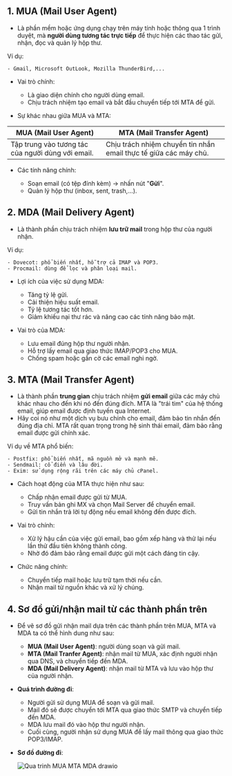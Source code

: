 **1. MUA (Mail User Agent)**
-
- Là phần mềm hoặc ứng dụng chạy trên máy tính hoặc thông qua 1 trình duyệt, mà **người dùng tương tác trực tiếp** để thực hiện các thao tác gửi, nhận, đọc và quản lý hộp thư.

 Ví dụ: 
 
    - Gmail, Microsoft OutLook, Mozilla ThunderBird,...

- Vai trò chính:

    - Là giao diện chính cho người dùng email.
    - Chịu trách nhiệm tạo email và bắt đầu chuyển tiếp tới MTA để gửi.
    
- Sự khác nhau giữa MUA và MTA:

| MUA (Mail User Agent)                             | MTA (Mail Transfer Agent)                                        |
|---------------------------------------------------|------------------------------------------------------------------|
| Tập trung vào tương tác của người dùng với email. | Chịu trách nhiệm chuyển tin nhắn email thực tế giữa các máy chủ. |

- Các tính năng chính:

    - Soạn email (có tệp đính kèm) -> nhấn nút "**Gửi**".
    - Quản lý hộp thư (inbox, sent, trash,...).
 

**2. MDA (Mail Delivery Agent)**
-
- Là thành phần chịu trách nhiệm **lưu trữ mail** trong hộp thư của người nhận.

Ví dụ: 

    - Dovecot: phổ biến nhất, hỗ trợ cả IMAP và POP3.
    - Procmail: dùng để lọc và phân loại mail.

- Lợi ích của việc sử dụng MDA:

    - Tăng tỷ lệ gửi.
    - Cải thiện hiệu suất email.
    - Tỷ lệ tương tác tốt hơn.
    - Giảm khiếu nại thư rác và nâng cao các tính năng bảo mật.

- Vai trò của MDA:
  
    - Lưu email đúng hộp thư người nhận.
    - Hỗ trợ lấy email qua giao thức IMAP/POP3 cho MUA.
    - Chống spam hoặc gắn cờ các email nghi ngờ.


**3. MTA (Mail Transfer Agent)**
-
- Là thành phần **trung gian** chịu trách nhiệm **gửi email** giữa các máy chủ khác nhau cho đến khi nó đến đúng đích. MTA là "trái tim" của hệ thống email, giúp email được định tuyến qua Internet.
- Hãy coi nó như một dịch vụ bưu chính cho email, đảm bảo tin nhắn đến đúng địa chỉ. MTA rất quan trọng trong hệ sinh thái email, đảm bảo rằng email được gửi chính xác.

Ví dụ về MTA phổ biến:

    - Postfix: phổ biến nhất, mã nguồn mở và mạnh mẽ.
    - Sendmail: cổ điển và lâu đời.
    - Exim: sử dụng rộng rãi trên các máy chủ cPanel.

- Cách hoạt động của MTA thực hiện như sau:

    - Chấp nhận email được gửi từ MUA.
    - Truy vấn bản ghi MX và chọn Mail Server để chuyển email.
    - Gửi tin nhắn trả lời tự động nếu email không đến được đích.
 
- Vai trò chính:

    - Xử lý hậu cần của việc gửi email, bao gồm xếp hàng và thử lại nếu lần thử đầu tiên không thành công.
    - Nhờ đó đảm bảo rằng email được gửi một cách đáng tin cậy.
    
- Chức năng chính: 

    - Chuyển tiếp mail hoặc lưu trữ tạm thời nếu cần.
    - Nhận mail từ nguồn khác và xử lý chúng.
    
**4. Sơ đồ gửi/nhận mail từ các thành phần trên**
-
- Để vẽ sơ đồ gửi nhận mail dựa trên các thành phần trên MUA, MTA và MDA ta có thể hình dung như sau:

    - **MUA (Mail User Agent)**: người dùng soạn và gửi mail.
    - **MTA (Mail Tranfer Agent)**: nhận mail từ MUA, xác định người nhận qua DNS, và chuyển tiếp đến MDA.
    - **MDA (Mail Delivery Agent)**: nhận mail từ MTA và lưu vào hộp thư của người nhận.
    
 - **Quá trình đường đi**:
 
    - Người gửi sử dụng MUA để soạn và gửi mail.
    - Mail đó sẽ được chuyển tới MTA qua giao thức SMTP và chuyển tiếp đến MDA.
    - MDA lưu mail đó vào hộp thư người nhận.
    - Cuối cùng, người nhận sử dụng MUA để lấy mail thông qua giao thức POP3/IMAP.
    
 - **Sơ đồ đường đi**:

   ![Qua trinh MUA MTA MDA drawio](https://github.com/user-attachments/assets/fd548253-f25a-4fb6-9b86-b9b61147f51c)

 
 
 

